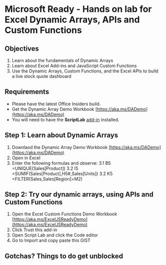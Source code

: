 # Microsoft Ready - Hands on lab for Excel Dynamic Arrays, APIs and Custom Functions

## Objectives
1. Learn about the fundamentals of Dynamic Arrays
2. Learn about Excel Add-ins and JavaScript Custom Functions
3. Use the Dynamic Arrays, Custom Functions, and the Excel APIs to build a live stock quote dashboard

## Requirements
- Please have the latest Office Insiders build. 
- Get the Dynamic Array Demo Workbook [https://aka.ms/DADemo](https://aka.ms/DADemo)
- You will need to have the **ScriptLab** [add-in](https://appsource.microsoft.com/en-us/product/office/WA104380862) installed.

## Step 1: Learn about Dynamic Arrays
1. Downlaod the Dynamic Array Demo Workbook [https://aka.ms/DADemo](https://aka.ms/DADemo)
2. Open in Excel
3. Enter the following formulas and observe:
3.1 B5  =UNIQUE(Sales[Product])
3.2 I5  =SUMIF(Sales[Product],H5#,Sales[Units])
3.2 K5  =FILTER(Sales,Sales[Region]=M2) 

## Step 2: Try our dynamic arrays, using APIs and Custom Functions
1. Open the Excel Custom Functions Demo Workbook [https://aka.ms/ExcelJSReadyDemo](https://aka.ms/ExcelJSReadyDemo)
2. Click Trust this add-in
3. Open Script Lab and click the Code editor
4. Go to Import and copy paste this GIST

## Gotchas? Things to do get unblocked


